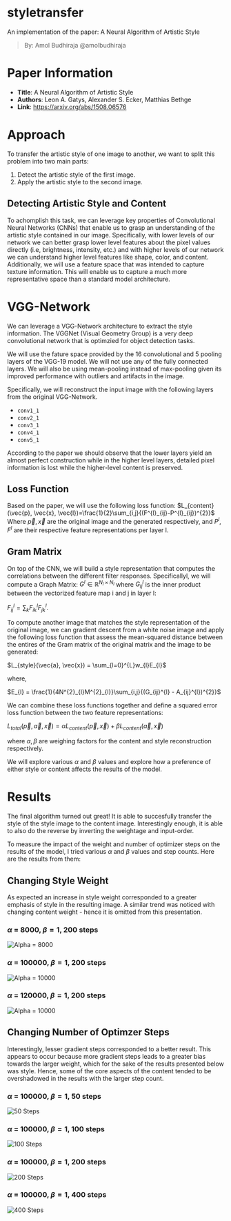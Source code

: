 # styletransfer

An implementation of the paper: A Neural Algorithm of Artistic Style

> By: Amol Budhiraja
> @amolbudhiraja

# Paper Information
* **Title**: A Neural Algorithm of Artistic Style
* **Authors**: Leon A. Gatys, Alexander S. Ecker, Matthias Bethge
* **Link**: https://arxiv.org/abs/1508.06576

# Approach

To transfer the artistic style of one image to another, we want to split this problem into two main parts: 
1. Detect the artistic style of the first image. 
2. Apply the artistic style to the second image. 

## Detecting Artistic Style and Content
To achomplish this task, we can leverage key properties of Convolutional Neural Networks (CNNs) that enable us to grasp an understanding of the artistic style contained in our image. Specifically, with lower levels of our network we can better grasp lower level features about the pixel values directly (i.e, brightness, intensity, etc.) and with higher levels of our network we can understand higher level features like shape, color, and content. Additionally, we will use a feature space that was intended to capture texture information. This will enable us to capture a much more representative space than a standard model architecture. 

# VGG-Network
We can leverage a VGG-Network architecture to extract the style information. The VGGNet (Visual Geometry Group) is a very deep convolutional network that is optimzied for object detection tasks. 

We will use the fature space provided by the 16 convolutional and 5 pooling layers of the VGG-19 model. We will not use any of the fully connected layers. We will also be using mean-pooling instead of max-pooling given its improved performance with outliers and artifacts in the image. 

Specifically, we will reconstruct the input image with the following layers from the original VGG-Network. 
* `conv1_1`
* `conv2_1`
* `conv3_1`
* `conv4_1`
* `conv5_1`


According to the paper we should observe that the lower layers yield an almost perfect construction while in the higher level layers, detailed pixel information is lost while the higher-level content is preserved. 


## Loss Function
Based on the paper, we will use the following loss function: 
$L_{content}(\vec{p}, \vec{x}, \vec{l})=\frac{1}{2}\sum_{i,j}{(F^{l}_{ij}-P^{l}_{ij})^{2}}$
Where $\vec{p}, \vec{x}$ are the original image and the generated respectively, and $P^{l}, F^{l}$ are their respective feature representations per layer l. 

## Gram Matrix

On top of the CNN, we will build a style representation that computes the correlations
between the different filter responses. Specificallyl, we will compute a Graph Matrix: $G^{l} \in \mathbb{R}^{N_l \times N_l}$ where $G^{l}_{ij}$ is the inner product between the vectorized feature map i and j in layer l: 

$F^{l}_{ij} = \sum_{k}{F^{l}_{ik}F^{l}_{jk}}$. 

To compute another image that matches the style representation of the original image, we can gradient descent from a white noise image and apply the following loss function that assess the mean-squared distance between the entires of the Gram matrix of the original matrix and the image to be generated: 

$L_{style}(\vec{a}, \vec{x}) = \sum_{l=0}^{L}w_{l}E_{l}$

where,

$E_{l} = \frac{1}{4N^{2}_{l}M^{2}_{l}}\sum_{i,j}{(G_{ij}^{l} - A_{ij}^{l})^{2}}$

We can combine these loss functions together and define a squared error loss function between the two feature representations: 

$L_{total}(\vec{p}, \vec{a}, \vec{x}) = \alpha L_{content}(\vec{p}, \vec{x}) + \beta L_{content}(\vec{a}, \vec{x})$

where $\alpha, \beta$ are weighing factors for the content and style reconstruction respectively. 

We will explore various $\alpha$ and $\beta$ values and explore how a preference of either style or content affects the results of the model. 

# Results

The final algorithm turned out great! It is able to succesfully transfer the style of the style image to the content image. Interestingly enough, it is able to also do the reverse by inverting the weightage and input-order. 

To measure the impact of the weight and number of optimizer steps on the results of the model, I tried various $\alpha$ and $\beta$ values and step counts. Here are the results from them: 

## Changing Style Weight
As expected an increase in style weight corresponded to a greater emphasis of style in the resulting image. A similar trend was noticed with changing content weight - hence it is omitted from this presentation. 

### $\alpha$ = 8000, $\beta = 1$, 200 steps
![Alpha = 8000](out/8000.png)

### $\alpha$ = 100000, $\beta = 1$, 200 steps
![Alpha = 10000](out/100000-200.png)

### $\alpha$ = 120000, $\beta = 1$, 200 steps
![Alpha = 10000](out/120000.png)

## Changing Number of Optimzer Steps
Interestingly, lesser gradient steps corresponded to a better result. This appears to occur because more gradient steps leads to a greater bias towards the larger weight, which for the sake of the results presented below was style. Hence, some of the core aspects of the content tended to be overshadowed in the results with the larger step count. 

### $\alpha$ = 100000, $\beta = 1$, 50 steps
![50 Steps](out/100000-50.png)

### $\alpha$ = 100000, $\beta = 1$, 100 steps
![100 Steps](out/100000-100.png)

### $\alpha$ = 100000, $\beta = 1$, 200 steps
![200 Steps](out/100000-200.png)

### $\alpha$ = 100000, $\beta = 1$, 400 steps
![400 Steps](out/100000-400.png)
